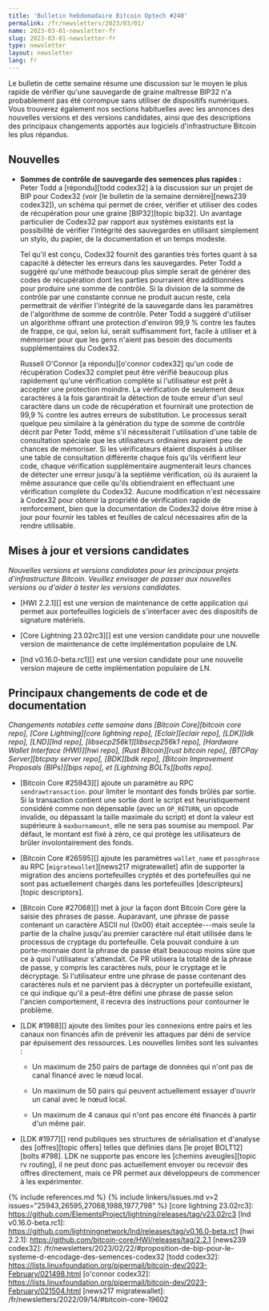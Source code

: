 ```yaml
---
title: 'Bulletin hebdomadaire Bitcoin Optech #240'
permalink: /fr/newsletters/2023/03/01/
name: 2023-03-01-newsletter-fr
slug: 2023-03-01-newsletter-fr
type: newsletter
layout: newsletter
lang: fr
---
```

Le bulletin de cette semaine résume une discussion sur le moyen le plus rapide
de vérifier qu'une sauvegarde de graine maîtresse BIP32 n'a probablement pas été
corrompue sans utiliser de dispositifs numériques. Vous trouverez également nos
sections habituelles avec les annonces des nouvelles versions et des versions
candidates, ainsi que des descriptions des principaux changements apportés aux
logiciels d'infrastructure Bitcoin les plus répandus.

## Nouvelles

- **Sommes de contrôle de sauvegarde des semences plus rapides :** Peter Todd a
[répondu][todd codex32] à la discussion sur un projet de BIP pour Codex32 (voir
[le bulletin de la semaine dernière][news239 codex32]), un schéma qui permet de créer,
vérifier et utiliser des codes de récupération pour une graine [BIP32][topic bip32].
Un avantage particulier de Codex32 par rapport aux systèmes existants est la
possibilité de vérifier l'intégrité des sauvegardes en utilisant simplement
un stylo, du papier, de la documentation et un temps modeste.

    Tel qu'il est conçu, Codex32 fournit des garanties très fortes quant
    à sa capacité à détecter les erreurs dans les sauvegardes. Peter Todd
    a suggéré qu'une méthode beaucoup plus simple serait de générer des
    codes de récupération dont les parties pourraient être additionnées
    pour produire une somme de contrôle. Si la division de la somme de
    contrôle par une constante connue ne produit aucun reste, cela
    permettrait de vérifier l'intégrité de la sauvegarde dans les paramètres
    de l'algorithme de somme de contrôle. Peter Todd a suggéré d'utiliser
    un algorithme offrant une protection d'environ 99,9 % contre les fautes
    de frappe, ce qui, selon lui, serait suffisamment fort, facile à utiliser
    et à mémoriser pour que les gens n'aient pas besoin des documents
    supplémentaires du Codex32.

    Russell O'Connor [a répondu][o'connor codex32] qu'un code de récupération
    Codex32 complet peut être vérifié beaucoup plus rapidement qu'une vérification
    complète si l'utilisateur est prêt à accepter une protection moindre. La
    vérification de seulement deux caractères à la fois garantirait la détection
    de toute erreur d'un seul caractère dans un code de récupération et fournirait
    une protection de 99,9 % contre les autres erreurs de substitution. Le
    processus serait quelque peu similaire à la génération du type de somme
    de contrôle décrit par Peter Todd, même s'il nécessiterait l'utilisation
    d'une table de consultation spéciale que les utilisateurs ordinaires auraient
    peu de chances de mémoriser. Si les vérificateurs étaient disposés à utiliser
    une table de consultation différente chaque fois qu'ils vérifient leur code,
    chaque vérification supplémentaire augmenterait leurs chances de détecter une
    erreur jusqu'à la septième vérification, où ils auraient la même assurance
    que celle qu'ils obtiendraient en effectuant une vérification complète du
    Codex32. Aucune modification n'est nécessaire à Codex32 pour obtenir la
    propriété de vérification rapide de renforcement, bien que la documentation
    de Codex32 doive être mise à jour pour fournir les tables et feuilles de
    calcul nécessaires afin de la rendre utilisable.

## Mises à jour et versions candidates

*Nouvelles versions et versions candidates pour les principaux projets
d'infrastructure Bitcoin. Veuillez envisager de passer aux nouvelles
versions ou d'aider à tester les versions candidates.*

- [HWI 2.2.1][] est une version de maintenance de cette application
  qui permet aux portefeuilles logiciels de s'interfacer avec des
  dispositifs de signature matériels.

- [Core Lightning 23.02rc3][] est une version candidate pour une nouvelle
  version de maintenance de cette implémentation populaire de LN.

- [lnd v0.16.0-beta.rc1][] est une version candidate pour une nouvelle
  version majeure de cette implémentation populaire de LN.

## Principaux changements de code et de documentation

*Changements notables cette semaine dans [Bitcoin Core][bitcoin core repo], [Core
Lightning][core lightning repo], [Eclair][eclair repo], [LDK][ldk repo],
[LND][lnd repo], [libsecp256k1][libsecp256k1 repo], [Hardware Wallet
Interface (HWI)][hwi repo], [Rust Bitcoin][rust bitcoin repo], [BTCPay
Server][btcpay server repo], [BDK][bdk repo], [Bitcoin Improvement
Proposals (BIPs)][bips repo], et [Lightning BOLTs][bolts repo].*

- [Bitcoin Core #25943][] ajoute un paramètre au RPC `sendrawtransaction`.
  pour limiter le montant des fonds brûlés par sortie. Si la transaction
  contient une sortie dont le script est heuristiquement considéré comme
  non dépensable (avec un `OP_RETURN`, un opcode invalide, ou dépassant
  la taille maximale du script) et dont la valeur est supérieure à
  `maxburnamount`, elle ne sera pas soumise au mempool. Par défaut,
  le montant est fixé à zéro, ce qui protège les utilisateurs de
  brûler involontairement des fonds.

- [Bitcoin Core #26595][] ajoute les paramètres `wallet_name` et `passphrase`
  au RPC [`migratewallet`][news217 migratewallet] afin de supporter la migration
  des anciens portefeuilles cryptés et des portefeuilles qui ne sont pas
  actuellement chargés dans les portefeuilles [descripteurs][topic descriptors].

- [Bitcoin Core #27068][] met à jour la façon dont Bitcoin Core gère
  la saisie des phrases de passe. Auparavant, une phrase de passe contenant
  un caractère ASCII nul (0x00) était acceptée---mais seule la partie de la
  chaîne jusqu'au premier caractère nul était utilisée dans le processus de
  cryptage du portefeuille. Cela pouvait conduire à un porte-monnaie dont
  la phrase de passe était beaucoup moins sûre que ce à quoi l'utilisateur
  s'attendait. Ce PR utilisera la totalité de la phrase de passe, y compris
  les caractères nuls, pour le cryptage et le décryptage. Si l'utilisateur
  entre une phrase de passe contenant des caractères nuls et ne parvient pas
  à décrypter un portefeuille existant, ce qui indique qu'il a peut-être
  défini une phrase de passe selon l'ancien comportement, il recevra des
  instructions pour contourner le problème.

- [LDK #1988][] ajoute des limites pour les connexions entre pairs et
  les canaux non financés afin de prévenir les attaques par déni de service
  par épuisement des ressources. Les nouvelles limites sont les suivantes :

    - Un maximum de 250 pairs de partage de données qui n'ont pas de canal
      financé avec le nœud local.

    - Un maximum de 50 pairs qui peuvent actuellement essayer d'ouvrir
      un canal avec le nœud local.

    - Un maximum de 4 canaux qui n'ont pas encore été financés à partir
      d'un même pair.

- [LDK #1977][] rend publiques ses structures de sérialisation et d'analyse
  des [offres][topic offers] telles que définies dans [le projet BOLT12][bolts #798].
  LDK ne supporte pas encore les [chemins aveugles][topic rv routing], il ne
  peut donc pas actuellement envoyer ou recevoir des offres directement, mais
  ce PR permet aux développeurs de commencer à les expérimenter.

{% include references.md %}
{% include linkers/issues.md v=2 issues="25943,26595,27068,1988,1977,798" %}
[core lightning 23.02rc3]: https://github.com/ElementsProject/lightning/releases/tag/v23.02rc3
[lnd v0.16.0-beta.rc1]: https://github.com/lightningnetwork/lnd/releases/tag/v0.16.0-beta.rc1
[hwi 2.2.1]: https://github.com/bitcoin-core/HWI/releases/tag/2.2.1
[news239 codex32]: /fr/newsletters/2023/02/22/#proposition-de-bip-pour-le-systeme-d-encodage-des-semences-codex32
[todd codex32]: https://lists.linuxfoundation.org/pipermail/bitcoin-dev/2023-February/021498.html
[o'connor codex32]: https://lists.linuxfoundation.org/pipermail/bitcoin-dev/2023-February/021504.html
[news217 migratewallet]: /fr/newsletters/2022/09/14/#bitcoin-core-19602
